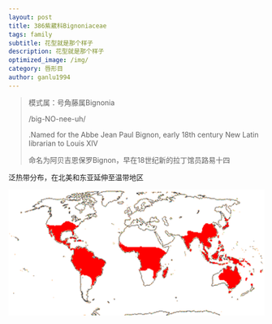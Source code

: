 ```yaml
---
layout: post
title: 386紫葳科Bignoniaceae
tags: family    
subtitle: 花型就是那个样子
description: 花型就是那个样子
optimized_image: /img/
category: 唇形目
author: ganlu1994  
---
```


> 模式属：号角藤属Bignonia
>
> /big-NO-nee-uh/
>
>.Named for the Abbe Jean Paul Bignon, early 18th century New Latin librarian to Louis XIV
> 
> 命名为阿贝吉恩保罗Bignon，早在18世纪新的拉丁馆员路易十四

泛热带分布，在北美和东亚延伸至温带地区

![](/img/map/BIGNONIACEAE.gif)